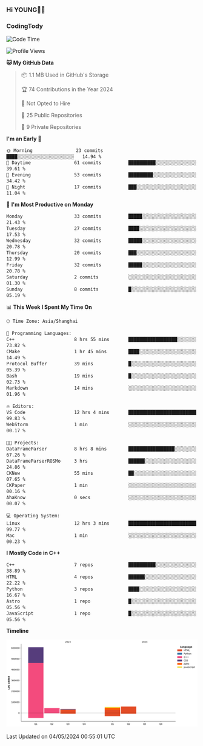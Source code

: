 <!--
**IHKYoung/IHKYoung** is a ✨ _special_ ✨ repository because its `README.md` (this file) appears on your GitHub profile.

Here are some ideas to get you started:

- 🔭 I’m currently working on ...
- 🌱 I’m currently learning ...
- 👯 I’m looking to collaborate on ...
- 🤔 I’m looking for help with ...
- 💬 Ask me about ...
- 📫 How to reach me: ...
- 😄 Pronouns: ...
- ⚡ Fun fact: ...
-->

### Hi YOUNG👋🏻


### CodingTody
<!--START_SECTION:waka-->
![Code Time](http://img.shields.io/badge/Code%20Time-18%20hrs%2023%20mins-blue)

![Profile Views](http://img.shields.io/badge/Profile%20Views-5-blue)

**🐱 My GitHub Data** 

> 📦 1.1 MB Used in GitHub's Storage 
 > 
> 🏆 74 Contributions in the Year 2024
 > 
> 🚫 Not Opted to Hire
 > 
> 📜 25 Public Repositories 
 > 
> 🔑 9 Private Repositories 
 > 
**I'm an Early 🐤** 

```text
🌞 Morning                23 commits          ████░░░░░░░░░░░░░░░░░░░░░   14.94 % 
🌆 Daytime                61 commits          ██████████░░░░░░░░░░░░░░░   39.61 % 
🌃 Evening                53 commits          █████████░░░░░░░░░░░░░░░░   34.42 % 
🌙 Night                  17 commits          ███░░░░░░░░░░░░░░░░░░░░░░   11.04 % 
```
📅 **I'm Most Productive on Monday** 

```text
Monday                   33 commits          █████░░░░░░░░░░░░░░░░░░░░   21.43 % 
Tuesday                  27 commits          ████░░░░░░░░░░░░░░░░░░░░░   17.53 % 
Wednesday                32 commits          █████░░░░░░░░░░░░░░░░░░░░   20.78 % 
Thursday                 20 commits          ███░░░░░░░░░░░░░░░░░░░░░░   12.99 % 
Friday                   32 commits          █████░░░░░░░░░░░░░░░░░░░░   20.78 % 
Saturday                 2 commits           ░░░░░░░░░░░░░░░░░░░░░░░░░   01.30 % 
Sunday                   8 commits           █░░░░░░░░░░░░░░░░░░░░░░░░   05.19 % 
```


📊 **This Week I Spent My Time On** 

```text
🕑︎ Time Zone: Asia/Shanghai

💬 Programming Languages: 
C++                      8 hrs 55 mins       ██████████████████░░░░░░░   73.82 % 
CMake                    1 hr 45 mins        ████░░░░░░░░░░░░░░░░░░░░░   14.49 % 
Protocol Buffer          39 mins             █░░░░░░░░░░░░░░░░░░░░░░░░   05.39 % 
Bash                     19 mins             █░░░░░░░░░░░░░░░░░░░░░░░░   02.73 % 
Markdown                 14 mins             ░░░░░░░░░░░░░░░░░░░░░░░░░   01.96 % 

🔥 Editors: 
VS Code                  12 hrs 4 mins       █████████████████████████   99.83 % 
WebStorm                 1 min               ░░░░░░░░░░░░░░░░░░░░░░░░░   00.17 % 

🐱‍💻 Projects: 
DataFrameParser          8 hrs 8 mins        █████████████████░░░░░░░░   67.26 % 
DataFrameParserROSMo     3 hrs               ██████░░░░░░░░░░░░░░░░░░░   24.86 % 
CKNew                    55 mins             ██░░░░░░░░░░░░░░░░░░░░░░░   07.65 % 
CKPaper                  1 min               ░░░░░░░░░░░░░░░░░░░░░░░░░   00.16 % 
AhaKnow                  0 secs              ░░░░░░░░░░░░░░░░░░░░░░░░░   00.07 % 

💻 Operating System: 
Linux                    12 hrs 3 mins       █████████████████████████   99.77 % 
Mac                      1 min               ░░░░░░░░░░░░░░░░░░░░░░░░░   00.23 % 
```

**I Mostly Code in C++** 

```text
C++                      7 repos             ██████████░░░░░░░░░░░░░░░   38.89 % 
HTML                     4 repos             ██████░░░░░░░░░░░░░░░░░░░   22.22 % 
Python                   3 repos             ████░░░░░░░░░░░░░░░░░░░░░   16.67 % 
Astro                    1 repo              █░░░░░░░░░░░░░░░░░░░░░░░░   05.56 % 
JavaScript               1 repo              █░░░░░░░░░░░░░░░░░░░░░░░░   05.56 % 
```



**Timeline**

![Lines of Code chart](https://raw.githubusercontent.com/IHKYoung/IHKYoung/baseline/assets/bar_graph.png)


 Last Updated on 04/05/2024 00:55:01 UTC
<!--END_SECTION:waka-->
